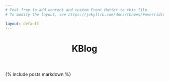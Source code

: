 ```yaml
---
# Feel free to add content and custom Front Matter to this file.
# To modify the layout, see https://jekyllrb.com/docs/themes/#overriding-theme-defaults

layout: default
---
```

<header>
    <h1>KBlog</h1>
</header>
<div class="posts">
    {% include posts.markdown %}
</div>